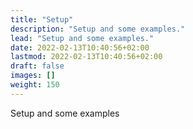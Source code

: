 ```yaml
---
title: "Setup"
description: "Setup and some examples."
lead: "Setup and some examples."
date: 2022-02-13T10:40:56+02:00
lastmod: 2022-02-13T10:40:56+02:00
draft: false
images: []
weight: 150
---
```


Setup and some examples
